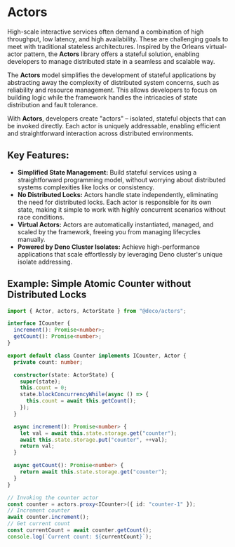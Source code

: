 # Actors

High-scale interactive services often demand a combination of high throughput,
low latency, and high availability. These are challenging goals to meet with
traditional stateless architectures. Inspired by the Orleans virtual-actor
pattern, the **Actors** library offers a stateful solution, enabling developers
to manage distributed state in a seamless and scalable way.

The **Actors** model simplifies the development of stateful applications by
abstracting away the complexity of distributed system concerns, such as
reliability and resource management. This allows developers to focus on building
logic while the framework handles the intricacies of state distribution and
fault tolerance.

With **Actors**, developers create "actors" – isolated, stateful objects that
can be invoked directly. Each actor is uniquely addressable, enabling efficient
and straightforward interaction across distributed environments.

## Key Features:

- **Simplified State Management:** Build stateful services using a
  straightforward programming model, without worrying about distributed systems
  complexities like locks or consistency.
- **No Distributed Locks:** Actors handle state independently, eliminating the
  need for distributed locks. Each actor is responsible for its own state,
  making it simple to work with highly concurrent scenarios without race
  conditions.
- **Virtual Actors:** Actors are automatically instantiated, managed, and scaled
  by the framework, freeing you from managing lifecycles manually.
- **Powered by Deno Cluster Isolates:** Achieve high-performance applications
  that scale effortlessly by leveraging Deno cluster's unique isolate
  addressing.

## Example: Simple Atomic Counter without Distributed Locks

```typescript
import { Actor, actors, ActorState } from "@deco/actors";

interface ICounter {
  increment(): Promise<number>;
  getCount(): Promise<number>;
}

export default class Counter implements ICounter, Actor {
  private count: number;

  constructor(state: ActorState) {
    super(state);
    this.count = 0;
    state.blockConcurrencyWhile(async () => {
      this.count = await this.getCount();
    });
  }

  async increment(): Promise<number> {
    let val = await this.state.storage.get("counter");
    await this.state.storage.put("counter", ++val);
    return val;
  }

  async getCount(): Promise<number> {
    return await this.state.storage.get("counter");
  }
}

// Invoking the counter actor
const counter = actors.proxy<ICounter>({ id: "counter-1" });
// Increment counter
await counter.increment();
// Get current count
const currentCount = await counter.getCount();
console.log(`Current count: ${currentCount}`);
```
